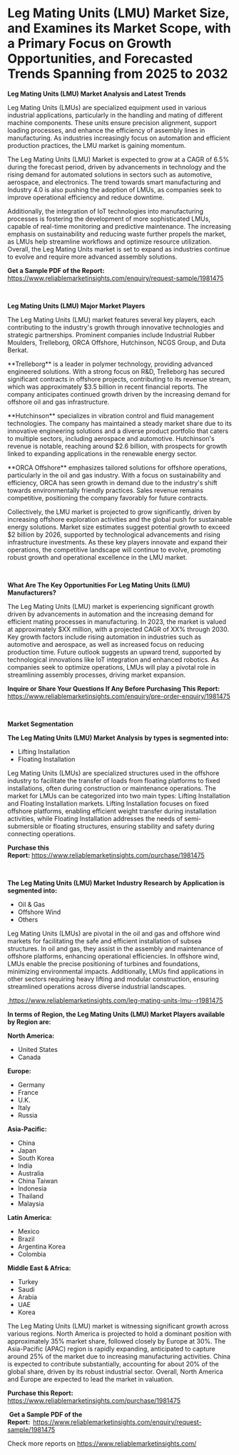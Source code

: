 <p><h1>Leg Mating Units (LMU) Market Size, and Examines its Market Scope, with a Primary Focus on Growth Opportunities, and Forecasted Trends Spanning from 2025 to 2032</h1></p><p><strong>Leg Mating Units (LMU) Market Analysis and Latest Trends</strong></p>
<p><p>Leg Mating Units (LMUs) are specialized equipment used in various industrial applications, particularly in the handling and mating of different machine components. These units ensure precision alignment, support loading processes, and enhance the efficiency of assembly lines in manufacturing. As industries increasingly focus on automation and efficient production practices, the LMU market is gaining momentum.</p><p>The Leg Mating Units (LMU) Market is expected to grow at a CAGR of 6.5% during the forecast period, driven by advancements in technology and the rising demand for automated solutions in sectors such as automotive, aerospace, and electronics. The trend towards smart manufacturing and Industry 4.0 is also pushing the adoption of LMUs, as companies seek to improve operational efficiency and reduce downtime.</p><p>Additionally, the integration of IoT technologies into manufacturing processes is fostering the development of more sophisticated LMUs, capable of real-time monitoring and predictive maintenance. The increasing emphasis on sustainability and reducing waste further propels the market, as LMUs help streamline workflows and optimize resource utilization. Overall, the Leg Mating Units market is set to expand as industries continue to evolve and require more advanced assembly solutions.</p></p>
<p><strong>Get a Sample PDF of the Report:&nbsp;</strong> <a href="https://www.reliablemarketinsights.com/enquiry/request-sample/1981475?utm_campaign=2667&utm_medium=2&utm_source=Github&utm_content=ia&utm_term=02032025&utm_id=leg-mating-units-lmu">https://www.reliablemarketinsights.com/enquiry/request-sample/1981475</a></p>
<p>&nbsp;</p>
<p><strong>Leg Mating Units (LMU) Major Market Players</strong></p>
<p><p>The Leg Mating Units (LMU) market features several key players, each contributing to the industry's growth through innovative technologies and strategic partnerships. Prominent companies include Industrial Rubber Moulders, Trelleborg, ORCA Offshore, Hutchinson, NCGS Group, and Duta Berkat.</p><p>**Trelleborg** is a leader in polymer technology, providing advanced engineered solutions. With a strong focus on R&D, Trelleborg has secured significant contracts in offshore projects, contributing to its revenue stream, which was approximately $3.5 billion in recent financial reports. The company anticipates continued growth driven by the increasing demand for offshore oil and gas infrastructure.</p><p>**Hutchinson** specializes in vibration control and fluid management technologies. The company has maintained a steady market share due to its innovative engineering solutions and a diverse product portfolio that caters to multiple sectors, including aerospace and automotive. Hutchinson's revenue is notable, reaching around $2.6 billion, with prospects for growth linked to expanding applications in the renewable energy sector.</p><p>**ORCA Offshore** emphasizes tailored solutions for offshore operations, particularly in the oil and gas industry. With a focus on sustainability and efficiency, ORCA has seen growth in demand due to the industry's shift towards environmentally friendly practices. Sales revenue remains competitive, positioning the company favorably for future contracts.</p><p>Collectively, the LMU market is projected to grow significantly, driven by increasing offshore exploration activities and the global push for sustainable energy solutions. Market size estimates suggest potential growth to exceed $2 billion by 2026, supported by technological advancements and rising infrastructure investments. As these key players innovate and expand their operations, the competitive landscape will continue to evolve, promoting robust growth and operational excellence in the LMU market.</p></p>
<p>&nbsp;</p>
<p><strong>What Are The Key Opportunities For Leg Mating Units (LMU) Manufacturers?</strong></p>
<p><p>The Leg Mating Units (LMU) market is experiencing significant growth driven by advancements in automation and the increasing demand for efficient mating processes in manufacturing. In 2023, the market is valued at approximately $XX million, with a projected CAGR of XX% through 2030. Key growth factors include rising automation in industries such as automotive and aerospace, as well as increased focus on reducing production time. Future outlook suggests an upward trend, supported by technological innovations like IoT integration and enhanced robotics. As companies seek to optimize operations, LMUs will play a pivotal role in streamlining assembly processes, driving market expansion.</p></p>
<p><strong>Inquire or Share Your Questions If Any Before Purchasing This Report:</strong> <a href="https://www.reliablemarketinsights.com/enquiry/pre-order-enquiry/1981475?utm_campaign=2667&utm_medium=2&utm_source=Github&utm_content=ia&utm_term=02032025&utm_id=leg-mating-units-lmu">https://www.reliablemarketinsights.com/enquiry/pre-order-enquiry/1981475</a></p>
<p>&nbsp;</p>
<p><strong>Market Segmentation</strong></p>
<p><strong>The Leg Mating Units (LMU) Market Analysis by types is segmented into:</strong></p>
<p><ul><li>Lifting Installation</li><li>Floating Installation</li></ul></p>
<p><p>Leg Mating Units (LMUs) are specialized structures used in the offshore industry to facilitate the transfer of loads from floating platforms to fixed installations, often during construction or maintenance operations. The market for LMUs can be categorized into two main types: Lifting Installation and Floating Installation markets. Lifting Installation focuses on fixed offshore platforms, enabling efficient weight transfer during installation activities, while Floating Installation addresses the needs of semi-submersible or floating structures, ensuring stability and safety during connecting operations.</p></p>
<p><strong>Purchase this Report:&nbsp;</strong><a href="https://www.reliablemarketinsights.com/purchase/1981475?utm_campaign=2667&utm_medium=2&utm_source=Github&utm_content=ia&utm_term=02032025&utm_id=leg-mating-units-lmu">https://www.reliablemarketinsights.com/purchase/1981475</a></p>
<p>&nbsp;</p>
<p><strong>The Leg Mating Units (LMU) Market Industry Research by Application is segmented into:</strong></p>
<p><ul><li>Oil & Gas</li><li>Offshore Wind</li><li>Others</li></ul></p>
<p><p>Leg Mating Units (LMUs) are pivotal in the oil and gas and offshore wind markets for facilitating the safe and efficient installation of subsea structures. In oil and gas, they assist in the assembly and maintenance of offshore platforms, enhancing operational efficiencies. In offshore wind, LMUs enable the precise positioning of turbines and foundations, minimizing environmental impacts. Additionally, LMUs find applications in other sectors requiring heavy lifting and modular construction, ensuring streamlined operations across diverse industrial landscapes.</p></p>
<p><a href="https://www.reliablemarketinsights.com/leg-mating-units-lmu--r1981475?utm_campaign=2667&utm_medium=2&utm_source=Github&utm_content=ia&utm_term=02032025&utm_id=leg-mating-units-lmu">&nbsp;https://www.reliablemarketinsights.com/leg-mating-units-lmu--r1981475</a></p>
<p><strong>In terms of Region, the Leg Mating Units (LMU) Market Players available by Region are:</strong></p>
<p>
    <p> <strong> North America: </strong>
        <ul>
            <li>United States</li>
            <li>Canada</li>
        </ul>
        </p> 
    <p> <strong> Europe: </strong>
        <ul>
            <li>Germany</li>
            <li>France</li>
            <li>U.K.</li>
            <li>Italy</li>
            <li>Russia</li>
        </ul>
        </p> 
    <p> <strong> Asia-Pacific: </strong>
        <ul>
            <li>China</li>
            <li>Japan</li>
            <li>South Korea</li>
            <li>India</li>
            <li>Australia</li>
            <li>China Taiwan</li>
            <li>Indonesia</li>
            <li>Thailand</li>
            <li>Malaysia</li>
        </ul>
        </p> 
    <p> <strong> Latin America: </strong>
        <ul>
            <li>Mexico</li>
            <li>Brazil</li>
            <li>Argentina Korea</li>
            <li>Colombia</li>
        </ul>
        </p> 
    <p> <strong> Middle East & Africa: </strong>
        <ul>
            <li>Turkey</li>
            <li>Saudi</li>
            <li>Arabia</li>
            <li>UAE</li>
            <li>Korea</li>
        </ul>
    </p>
    </p>
<p><p>The Leg Mating Units (LMU) market is witnessing significant growth across various regions. North America is projected to hold a dominant position with approximately 35% market share, followed closely by Europe at 30%. The Asia-Pacific (APAC) region is rapidly expanding, anticipated to capture around 25% of the market due to increasing manufacturing activities. China is expected to contribute substantially, accounting for about 20% of the global share, driven by its robust industrial sector. Overall, North America and Europe are expected to lead the market in valuation.</p></p>
<p><strong>Purchase this Report: </strong><a href="https://www.reliablemarketinsights.com/purchase/1981475?utm_campaign=2667&utm_medium=2&utm_source=Github&utm_content=ia&utm_term=02032025&utm_id=leg-mating-units-lmu">https://www.reliablemarketinsights.com/purchase/1981475</a></p>
<p>&nbsp;<strong>Get a Sample PDF of the Report:&nbsp;&nbsp;</strong><a href="https://www.reliablemarketinsights.com/enquiry/request-sample/1981475?utm_campaign=2667&utm_medium=2&utm_source=Github&utm_content=ia&utm_term=02032025&utm_id=leg-mating-units-lmu">https://www.reliablemarketinsights.com/enquiry/request-sample/1981475</a></p>
<p><strong></strong></p>
<p>Check more reports on <a href="https://www.reliablemarketinsights.com/?utm_campaign=2667&utm_medium=2&utm_source=Github&utm_content=ia&utm_term=02032025&utm_id=leg-mating-units-lmu">https://www.reliablemarketinsights.com/</a></p>